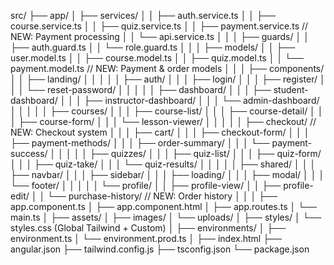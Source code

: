 src/
├── app/
│   ├── services/
│   │   ├── auth.service.ts
│   │   ├── course.service.ts
│   │   ├── quiz.service.ts
│   │   ├── payment.service.ts          // NEW: Payment processing
│   │   └── api.service.ts
│   │
│   ├── guards/
│   │   ├── auth.guard.ts
│   │   └── role.guard.ts
│   │
│   ├── models/
│   │   ├── user.model.ts
│   │   ├── course.model.ts
│   │   ├── quiz.model.ts
│   │   └── payment.model.ts            // NEW: Payment & order models
│   │
│   ├── components/
│   │   ├── landing/
│   │   │
│   │   ├── auth/
│   │   │   ├── login/
│   │   │   ├── register/
│   │   │   └── reset-password/
│   │   │
│   │   ├── dashboard/
│   │   │   ├── student-dashboard/
│   │   │   ├── instructor-dashboard/
│   │   │   └── admin-dashboard/
│   │   │
│   │   ├── courses/
│   │   │   ├── course-list/
│   │   │   ├── course-detail/
│   │   │   ├── course-form/
│   │   │   └── lesson-viewer/
│   │   │
│   │   ├── checkout/                   // NEW: Checkout system
│   │   │   ├── cart/
│   │   │   ├── checkout-form/
│   │   │   ├── payment-methods/
│   │   │   ├── order-summary/
│   │   │   └── payment-success/
│   │   │
│   │   ├── quizzes/
│   │   │   ├── quiz-list/
│   │   │   ├── quiz-form/
│   │   │   ├── quiz-take/
│   │   │   └── quiz-results/
│   │   │
│   │   ├── shared/
│   │   │   ├── navbar/
│   │   │   ├── sidebar/
│   │   │   ├── loading/
│   │   │   ├── modal/
│   │   │   └── footer/
│   │   │
│   │   └── profile/
│   │       ├── profile-view/
│   │       ├── profile-edit/
│   │       └── purchase-history/       // NEW: Order history
│   │
│   ├── app.component.ts
│   ├── app.component.html
│   ├── app.routes.ts
│   └── main.ts
│
├── assets/
│   ├── images/
│   └── uploads/
│
├── styles/
│   └── styles.css (Global Tailwind + Custom)
│
├── environments/
│   ├── environment.ts
│   └── environment.prod.ts
│
├── index.html
├── angular.json
├── tailwind.config.js
├── tsconfig.json
└── package.json